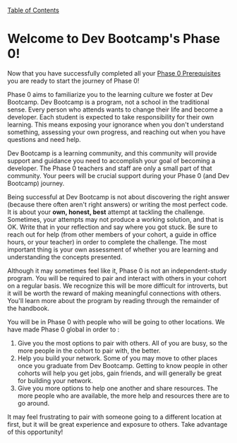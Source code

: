[Table of Contents](README.md)

# Welcome to Dev Bootcamp's Phase 0!

Now that you have successfully completed all your [Phase 0 Prerequisites](https://github.com/Devbootcamp/phase-0-handbook/blob/master/phase-0-prerequisites.md) you are ready to start the journey of Phase 0!

Phase 0 aims to familiarize you to the learning culture we foster at Dev Bootcamp. Dev Bootcamp is a program, not a school in the traditional sense. Every person who attends wants to change their life and become a developer. Each student is expected to take responsibility for their own learning. This means exposing your ignorance when you don't understand something, assessing your own progress, and reaching out when you have questions and need help.

Dev Bootcamp is a learning community, and this community will provide support and guidance you need to accomplish your goal of becoming a developer. The Phase 0 teachers and staff are only a small part of that community. Your peers will be crucial support during your Phase 0 (and Dev Bootcamp) journey.

Being successful at Dev Bootcamp is not about discovering the right answer (because there often aren't right answers) or writing the most perfect code. It is about your **own, honest, best** attempt at tackling the challenge. Sometimes, your attempts may not produce a working solution, and that is OK. Write that in your reflection and say where you got stuck. Be sure to reach out for help (from other members of your cohort, a guide in office hours, or your teacher) in order to complete the challenge. The most important thing is your own assessment of whether you are learning and understanding the concepts presented.

Although it may sometimes feel like it, Phase 0 is not an independent-study program. You will be required to pair and interact with others in your cohort on a regular basis. We recognize this will be more difficult for introverts, but it will be worth the reward of making meaningful connections with others. You'll learn more about the program by reading through the remainder of the handbook.

You will be in Phase 0 with people who will be going to other locations. We have made Phase 0 global in order to :

1. Give you the most options to pair with others. All of you are busy, so the more people in the cohort to pair with, the better.
2. Help you build your network. Some of you may move to other places once you graduate from Dev Bootcamp. Getting to know people in other cohorts will help you get jobs, gain friends, and will generally be great for building your network.
3. Give you more options to help one another and share resources. The more people who are available, the more help and resources there are to go around.

It may feel frustrating to pair with someone going to a different location at first, but it will be great experience and exposure to others. Take advantage of this opportunity!
